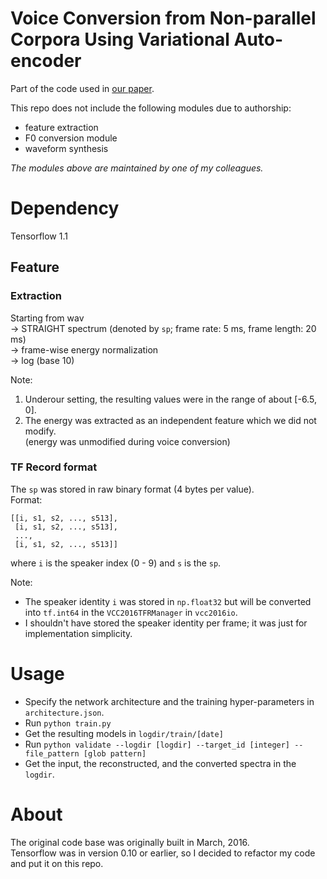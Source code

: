 # Voice Conversion from Non-parallel Corpora Using Variational Auto-encoder
Part of the code used in [our paper](https://arxiv.org/abs/1610.04019).  

This repo does not include the following modules due to authorship:  
 - feature extraction
 - F0 conversion module
 - waveform synthesis  

*The modules above are maintained by one of my colleagues.*

# Dependency
Tensorflow 1.1

## Feature
### Extraction
Starting from wav  
-> STRAIGHT spectrum (denoted by `sp`; frame rate: 5 ms, frame length: 20 ms)  
-> frame-wise energy normalization   
-> log (base 10)  

Note:
  1. Underour setting, the resulting values were in the range of about [-6.5, 0].  
  2. The energy was extracted as an independent feature which we did not modify.  
     (energy was unmodified during voice conversion)
  
### TF Record format
The `sp` was stored in raw binary format (4 bytes per value).  
Format:
```
[[i, s1, s2, ..., s513],
 [i, s1, s2, ..., s513],
 ...,
 [i, s1, s2, ..., s513]]
```
where `i` is the speaker index (0 - 9) and `s` is the `sp`.  

Note:
  - The speaker identity `i` was stored in `np.float32` but will be converted into `tf.int64` in the `VCC2016TFRManager` in `vcc2016io`. 
  - I shouldn't have stored the speaker identity per frame;
    it was just for implementation simplicity. 

# Usage
 - Specify the network architecture and the training hyper-parameters in `architecture.json`.
 - Run `python train.py`
 - Get the resulting models in `logdir/train/[date]`
 - Run `python validate --logdir [logdir] --target_id [integer] --file_pattern [glob pattern]`
 - Get the input, the reconstructed, and the converted spectra in the `logdir`.  

# About
The original code base was originally built in March, 2016.  
Tensorflow was in version 0.10 or earlier, so I decided to refactor my code and put it on this repo.
